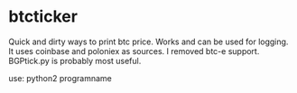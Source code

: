# btcticker

Quick and dirty ways to print btc price. Works and can be used for logging.
It uses coinbase and poloniex as sources. I removed btc-e support.
BGPtick.py is probably most useful.

use: python2 programname

